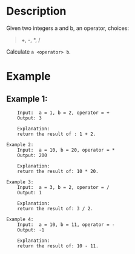 # Description
Given two integers a and b, an operator, choices:

> +, -, *, /

Calculate `a <operator> b`.

# Example
## Example 1:
```
	Input:  a = 1, b = 2, operator = +
	Output: 3
	
	Explanation: 
	return the result of : 1 + 2.

Example 2:
	Input:  a = 10, b = 20, operator = *
	Output: 200
	
	Explanation: 
	return the result of: 10 * 20.

Example 3:
	Input:  a = 3, b = 2, operator = /
	Output: 1
	
	Explanation: 
	return the result of: 3 / 2.

Example 4:
	Input:  a = 10, b = 11, operator = -
	Output: -1
	
	Explanation: 
	return the result of: 10 - 11.
```